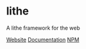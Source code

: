 # lithe
A lithe framework for the web

[Website](https://lithe.dev)
[Documentation](https://lithe.dev)
[NPM](https://www.npmjs.com/package/@thewebformula/lithe)
